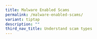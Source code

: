 ```yaml
---
title: Malware Enabled Scams
permalink: /malware-enabled-scams/
variant: tiptap
description: ""
third_nav_title: Understand scam types
---
```

